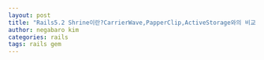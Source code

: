 ```yaml
---
layout: post
title: "Rails5.2 Shrine이란?CarrierWave,PapperClip,ActiveStorage와의 비교"
author: negabaro kim
categories: rails
tags: rails gem
---
```

